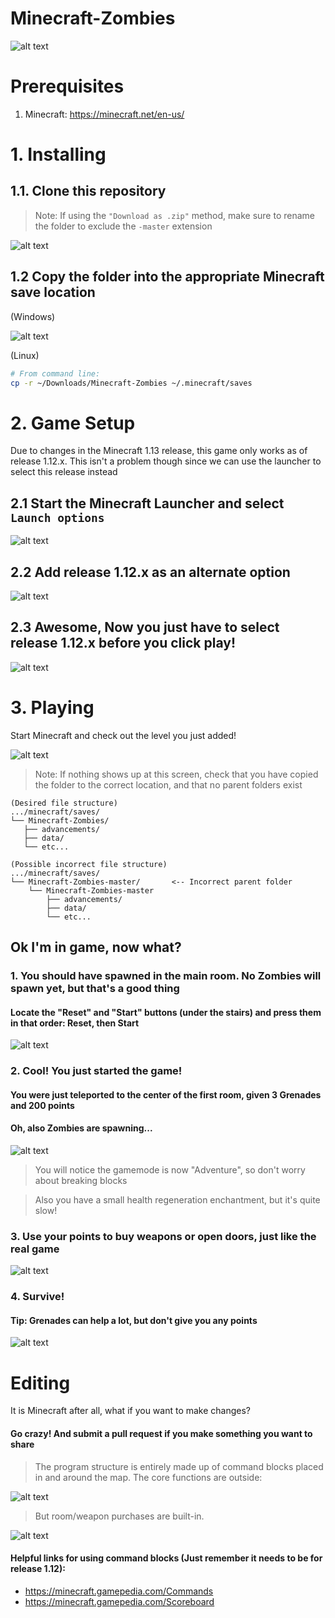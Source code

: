 # Minecraft-Zombies

![alt text][gameplay]

[gameplay]: ./readme-resources/gameplay.png "Gameplay"

# Prerequisites
1. Minecraft: https://minecraft.net/en-us/

# 1. Installing
## 1.1. Clone this repository
>Note: If using the `"Download as .zip"` method, make sure to rename the folder to exclude the `-master` extension

![alt text](./readme-resources/rename.png "Extracting")

## 1.2 Copy the folder into the appropriate Minecraft save location
(Windows)

![alt text](./readme-resources/folder-location.png "Save Location")

(Linux)
```bash
# From command line:
cp -r ~/Downloads/Minecraft-Zombies ~/.minecraft/saves
```

# 2. Game Setup
Due to changes in the Minecraft 1.13 release, this game only works as of release 1.12.x. This isn't a problem though since we can use the launcher to select this release instead

## 2.1 Start the Minecraft Launcher and select `Launch options`

![alt text](./readme-resources/launcher-options.png "Launch Options")

## 2.2 Add release 1.12.x as an alternate option

![alt text](./readme-resources/release-12.2.png "Adding release 1.12.x")

## 2.3 Awesome, Now you just have to select release 1.12.x before you click play!
![alt text](./readme-resources/selecting-other-version.png "Selecting version 1.12.x")

# 3. Playing
Start Minecraft and check out the level you just added!

![alt text](./readme-resources/levels.png "Level")
>Note: If nothing shows up at this screen, check that you have copied the folder to the correct location, and that no parent folders exist

    (Desired file structure)
    .../minecraft/saves/
    └── Minecraft-Zombies/
       ├── advancements/
       ├── data/
       └── etc...

    (Possible incorrect file structure)
    .../minecraft/saves/
    └── Minecraft-Zombies-master/       <-- Incorrect parent folder
        └── Minecraft-Zombies-master
            ├── advancements/
            ├── data/
            └── etc...

## Ok I'm in game, now what?

### 1. You should have spawned in the main room. No Zombies will spawn yet, but that's a good thing
#### Locate the "Reset" and "Start" buttons (under the stairs) and press them in that order: Reset, then Start
![alt text](./readme-resources/start-reset.png "Start and Reset Buttons")

### 2. Cool! You just started the game!
#### You were just teleported to the center of the first room, given 3 Grenades and 200 points
#### Oh, also Zombies are spawning...
![alt text](./readme-resources/game-start.png "Initial Spawn")

>You will notice the gamemode is now "Adventure", so don't worry about breaking blocks

> Also you have a small health regeneration enchantment, but it's quite slow!

### 3. Use your points to buy weapons or open doors, just like the real game
![alt text](./readme-resources/sword-buying.png "First Sword")

### 4. Survive!
#### Tip: Grenades can help a lot, but don't give you any points
![alt text](./readme-resources/grenade.png "Grenade!")

# Editing
It is Minecraft after all, what if you want to make changes?
#### Go crazy! And submit a pull request if you make something you want to share
>The program structure is entirely made up of command blocks placed in and around the map. The core functions are outside:

![alt text](./readme-resources/creative.png "Main functions")

>But room/weapon purchases are built-in.

![alt text](./readme-resources/creative-outside.png "Weapon Purchasing")

#### Helpful links for using command blocks (Just remember it needs to be for release 1.12):
* https://minecraft.gamepedia.com/Commands
* https://minecraft.gamepedia.com/Scoreboard